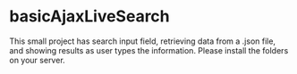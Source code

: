 # basicAjaxLiveSearch
This small project has search input field, retrieving data from a .json file, and showing results as user types the information.
Please install the folders on your server.
